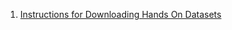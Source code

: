 1. [Instructions for Downloading Hands On Datasets](Instructions_for_Downloading_Hands_On_Datasets.pdf)